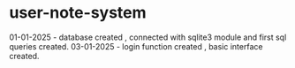 # user-note-system

01-01-2025 - database created , connected with sqlite3 module and first sql queries created.
03-01-2025 - login function created , basic interface created.